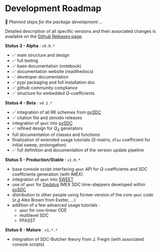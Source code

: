 # Development Roadmap

📜 _Planned steps for the package development ..._

Detailed description of all specific versions and their associated changes is available on the [Github Releases page](https://github.com/Parallel-in-Time/qmat/releases). 

**Status 3 - Alpha** : `v0.0.*`

- ✅ main structure and design
- ✅ full testing
- ✅ base documentation (notebook)
- ✅ documentation website (readthedocs)
- ✅ developer documentation
- ✅ pypi packaging and full installation doc
- ✅ github community compliance
- ✅ structure for embedded $Q$-coefficients

**Status 4 - Beta** : `v0.1.*`

- ✅ integration of all RK schemes from [pySDC](https://github.com/Parallel-in-Time/pySDC)
- ✅ citation file and zenodo releases
- integration of `qmat` into [pySDC](https://github.com/Parallel-in-Time/pySDC)
- ✅ refined design for $Q_\Delta$ generators
- full documentation of classes and functions
- finalization of extended usage tutorials ($S$-matrix, `dTau` coefficient for initial sweep, prolongation)
- ✅ full definition and documentation of the version update pipeline

**Status 5 - Production/Stable** : `v1.0.*`

- base console script interfacing `qmat` API for $Q$-coefficients and SDC coefficients generation (with IMEX)
- integration of `qmat` into [SWEET](https://gitlab.inria.fr/sweet/sweet)
- use of `qmat` for [Dedalus](https://github.com/DedalusProject/dedalus) IMEX SDC time-steppers developed within [pySDC](https://github.com/Parallel-in-Time/pySDC)
- distribution to other people using former version of the core `qmat` code (_e.g_ Alex Brown from Exeter, ...)
- addition of a few advanced usage tutorials :
    - `qmat` for non-linear ODE
    - multilevel SDC
    - PFASST

**Status 6 - Mature** : `v1.*.*`

- integration of SDC-Butcher theory from J. Fregin (with associated console scripts) 